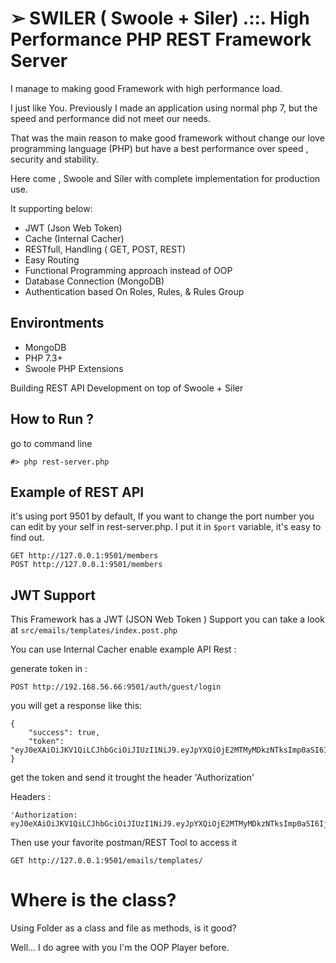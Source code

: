 # ➢ SWILER ( Swoole + Siler) .::.  High Performance PHP REST Framework Server

I manage to making good Framework with high performance load.

I just like You. Previously I made an application using normal php 7, but the speed and performance did not meet our needs. 

That was the main reason to make good framework without change our love programming language (PHP) but have a best performance over speed , security and stability. 

Here come , Swoole and Siler with complete implementation for production use.

It supporting below: 
- JWT (Json Web Token)
- Cache (Internal Cacher)
- RESTfull, Handling ( GET, POST, REST)
- Easy Routing
- Functional Programming approach instead of OOP
- Database Connection (MongoDB)
- Authentication based On Roles, Rules, & Rules Group

## Environtments
+ MongoDB
+ PHP 7.3+
+ Swoole PHP Extensions

Building REST API Development on top of Swoole + Siler

## How to Run ?
go to command line
```
#> php rest-server.php
```

## Example of REST API
it's using port 9501 by default, If you want to change the port number you can edit by your self in rest-server.php. I put it in `$port` variable, it's easy to find out.

```
GET http://127.0.0.1:9501/members
POST http://127.0.0.1:9501/members
```

## JWT Support
This Framework has a JWT (JSON Web Token ) Support 
you can take a look at `src/emails/templates/index.post.php`

You can use Internal Cacher enable
example API Rest : 

generate token in :
```
POST http://192.168.56.66:9501/auth/guest/login
```

you will get a response like this:

```
{
    "success": true,
    "token": "eyJ0eXAiOiJKV1QiLCJhbGciOiJIUzI1NiJ9.eyJpYXQiOjE2MTMyMDkzNTksImp0aSI6IjdmZzIzUEpMdUV3SUV0aDl0WGRHTFFYYmdXWFZOR0srQ01EK0JtNU5Od1E9IiwiaXNzIjoic3dvb2xlLWFwaSIsIm5iZiI6MTYxMzIwOTM2MiwiZXhwIjoxNjEzMjk1NzYyLCJkYXRhIjp7InVzZXJOYW1lIjoiZ3Vlc3QtMTYxMzIwOTM1OTE5NDgxNDUzODkiLCJyb2xlcyI6Imd1ZXN0In19.14C45Z3FawN_Fux3lB3dAUl4cATzjRnl0vNoxMnzpRk"
}
```
get the token and send it trought the header 'Authorization'
 
Headers :
```
'Authorization: eyJ0eXAiOiJKV1QiLCJhbGciOiJIUzI1NiJ9.eyJpYXQiOjE2MTMyMDkzNTksImp0aSI6IjdmZzIzUEpMdUV3SUV0aDl0WGRHTFFYYmdXWFZOR0srQ01EK0JtNU5Od1E9IiwiaXNzIjoic3dvb2xlLWFwaSIsIm5iZiI6MTYxMzIwOTM2MiwiZXhwIjoxNjEzMjk1NzYyLCJkYXRhIjp7InVzZXJOYW1lIjoiZ3Vlc3QtMTYxMzIwOTM1OTE5NDgxNDUzODkiLCJyb2xlcyI6Imd1ZXN0In19.14C45Z3FawN_Fux3lB3dAUl4cATzjRnl0vNoxMnzpRk'
```

Then use your favorite postman/REST Tool to access it
```
GET http://127.0.0.1:9501/emails/templates/
```

# Where is the class?
Using Folder as a class and file as methods, is it good?

Well... I do agree with you I'm the OOP Player before. 